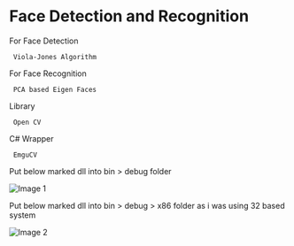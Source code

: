 # Face Detection and Recognition

For Face Detection 

     Viola-Jones Algorithm

For Face Recognition

     PCA based Eigen Faces

Library 

     Open CV

C# Wrapper 

     EmguCV

Put below marked dll into bin > debug folder

![Image 1](http://i60.tinypic.com/33y5gfd.jpg)

Put below marked dll into bin > debug > x86 folder as i was using 32 based system

![Image 2](http://i62.tinypic.com/14vo968.jpg)

